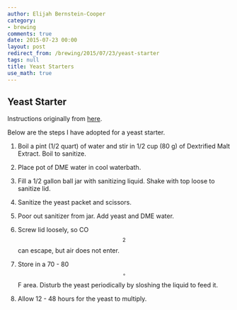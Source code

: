 ```yaml
---
author: Elijah Bernstein-Cooper
category:
- brewing
comments: true
date: 2015-07-23 00:00
layout: post
redirect_from: /brewing/2015/07/23/yeast-starter
tags: null
title: Yeast Starters
use_math: true
---
```


## Yeast Starter

Instructions originally from
[here](http://www.howtobrew.com/section1/chapter6-5.html).

Below are the steps I have adopted for a yeast starter.

1. Boil a pint (1/2 quart) of water and stir in 1/2 cup (80 g) of Dextrified
   Malt Extract. Boil to sanitize.

2. Place pot of DME water in cool waterbath.

2. Fill a 1/2 gallon ball jar with sanitizing liquid. Shake with top loose to
   sanitize lid.

3. Sanitize the yeast packet and scissors.

4. Poor out sanitizer from jar. Add yeast and DME water.

5. Screw lid loosely, so CO$$_2$$ can escape, but air does not enter.

6. Store in a 70 - 80 $$^\circ$$ F area. Disturb the yeast periodically by
   sloshing the liquid to feed it.

7. Allow 12 - 48 hours for the yeast to multiply.